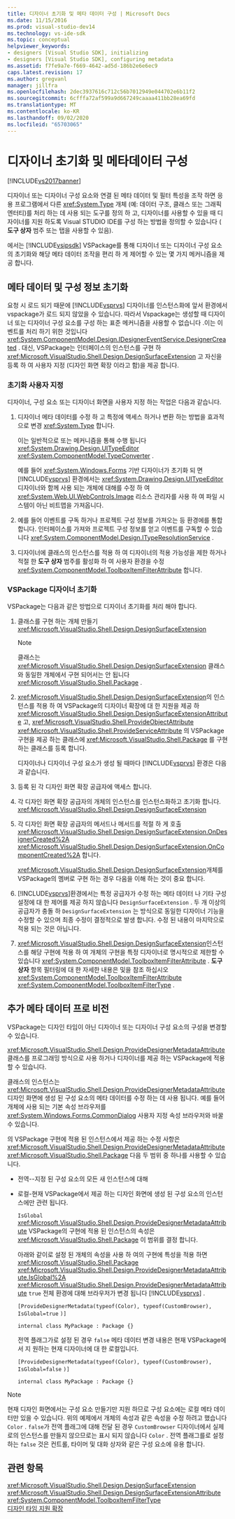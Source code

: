 ```yaml
---
title: 디자이너 초기화 및 메타 데이터 구성 | Microsoft Docs
ms.date: 11/15/2016
ms.prod: visual-studio-dev14
ms.technology: vs-ide-sdk
ms.topic: conceptual
helpviewer_keywords:
- designers [Visual Studio SDK], initializing
- designers [Visual Studio SDK], configuring metadata
ms.assetid: f7fe9a7e-f669-4642-ad5d-186b2e6e6ec9
caps.latest.revision: 17
ms.author: gregvanl
manager: jillfra
ms.openlocfilehash: 2dec3937616c712c56b7012949e044702e6b11f2
ms.sourcegitcommit: 6cfffa72af599a9d667249caaaa411bb28ea69fd
ms.translationtype: MT
ms.contentlocale: ko-KR
ms.lasthandoff: 09/02/2020
ms.locfileid: "65703065"
---
```

# <a name="designer-initialization-and-metadata-configuration"></a>디자이너 초기화 및 메타데이터 구성
[!INCLUDE[vs2017banner](../includes/vs2017banner.md)]

디자이너 또는 디자이너 구성 요소와 연결 된 메타 데이터 및 필터 특성을 조작 하면 응용 프로그램에서 다른 <xref:System.Type> 개체 (예: 데이터 구조, 클래스 또는 그래픽 엔터티)를 처리 하는 데 사용 되는 도구를 정의 하 고, 디자이너를 사용할 수 있을 때 디자이너를 지원 하도록 Visual STUDIO IDE를 구성 하는 방법을 정의할 수 있습니다 ( **도구 상자** 범주 또는 탭을 사용할 수 있음).  
  
 에서는 [!INCLUDE[vsipsdk](../includes/vsipsdk-md.md)] VSPackage를 통해 디자이너 또는 디자이너 구성 요소의 초기화와 해당 메타 데이터 조작을 편리 하 게 제어할 수 있는 몇 가지 메커니즘을 제공 합니다.  
  
## <a name="initializing-metadata-and-configuration-information"></a>메타 데이터 및 구성 정보 초기화  
 요청 시 로드 되기 때문에 [!INCLUDE[vsprvs](../includes/vsprvs-md.md)] 디자이너를 인스턴스화에 앞서 환경에서 vspackage가 로드 되지 않았을 수 있습니다. 따라서 Vspackage는 생성할 때 디자이너 또는 디자이너 구성 요소를 구성 하는 표준 메커니즘을 사용할 수 없습니다 .이는 이벤트를 처리 하기 위한 것입니다 <xref:System.ComponentModel.Design.IDesignerEventService.DesignerCreated> . 대신, VSPackage는 인터페이스의 인스턴스를 구현 하 <xref:Microsoft.VisualStudio.Shell.Design.DesignSurfaceExtension> 고 자신을 등록 하 여 사용자 지정 (디자인 화면 확장 이라고 함)을 제공 합니다.  
  
### <a name="customizing-initialization"></a>초기화 사용자 지정  
 디자이너, 구성 요소 또는 디자이너 화면을 사용자 지정 하는 작업은 다음과 같습니다.  
  
1. 디자이너 메타 데이터를 수정 하 고 특정에 액세스 하거나 변환 하는 방법을 효과적으로 변경 <xref:System.Type> 합니다.  
  
     이는 일반적으로 또는 메커니즘을 통해 수행 됩니다 <xref:System.Drawing.Design.UITypeEditor> <xref:System.ComponentModel.TypeConverter> .  
  
     예를 들어 <xref:System.Windows.Forms> 기반 디자이너가 초기화 되 면 [!INCLUDE[vsprvs](../includes/vsprvs-md.md)] 환경에서는 <xref:System.Drawing.Design.UITypeEditor> 디자이너와 함께 사용 되는 개체에 대해를 수정 하 여 <xref:System.Web.UI.WebControls.Image> 리소스 관리자를 사용 하 여 파일 시스템이 아닌 비트맵을 가져옵니다.  
  
2. 예를 들어 이벤트를 구독 하거나 프로젝트 구성 정보를 가져오는 등 환경에를 통합 합니다. 인터페이스를 가져와 프로젝트 구성 정보를 얻고 이벤트를 구독할 수 있습니다 <xref:System.ComponentModel.Design.ITypeResolutionService> .  
  
3. 디자이너에 클래스의 인스턴스를 적용 하 여 디자이너의 적용 가능성을 제한 하거나 적절 한 **도구 상자** 범주를 활성화 하 여 사용자 환경을 수정 <xref:System.ComponentModel.ToolboxItemFilterAttribute> 합니다.  
  
### <a name="designer-initialization-by-a-vspackage"></a>VSPackage 디자이너 초기화  
 VSPackage는 다음과 같은 방법으로 디자이너 초기화를 처리 해야 합니다.  
  
1. 클래스를 구현 하는 개체 만들기 <xref:Microsoft.VisualStudio.Shell.Design.DesignSurfaceExtension>  
  
   > [!NOTE]
   > 클래스는 <xref:Microsoft.VisualStudio.Shell.Design.DesignSurfaceExtension> 클래스와 동일한 개체에서 구현 되어서는 안 됩니다 <xref:Microsoft.VisualStudio.Shell.Package> .  
  
2. <xref:Microsoft.VisualStudio.Shell.Design.DesignSurfaceExtension>의 인스턴스를 적용 하 여 VSPackage의 디자이너 확장에 대 한 지원을 제공 하 <xref:Microsoft.VisualStudio.Shell.Design.DesignSurfaceExtensionAttribute> 고, <xref:Microsoft.VisualStudio.Shell.ProvideObjectAttribute> <xref:Microsoft.VisualStudio.Shell.ProvideServiceAttribute> 의 VSPackage 구현을 제공 하는 클래스에 <xref:Microsoft.VisualStudio.Shell.Package> 를 구현 하는 클래스를 등록 합니다.  
  
   디자이너나 디자이너 구성 요소가 생성 될 때마다 [!INCLUDE[vsprvs](../includes/vsprvs-md.md)] 환경은 다음과 같습니다.  
  
3. 등록 된 각 디자인 화면 확장 공급자에 액세스 합니다.  
  
4. 각 디자인 화면 확장 공급자의 개체의 인스턴스를 인스턴스화하고 초기화 합니다. <xref:Microsoft.VisualStudio.Shell.Design.DesignSurfaceExtension>  
  
5. 각 디자인 화면 확장 공급자의 메서드나 메서드를 적절 하 게 호출 <xref:Microsoft.VisualStudio.Shell.Design.DesignSurfaceExtension.OnDesignerCreated%2A> <xref:Microsoft.VisualStudio.Shell.Design.DesignSurfaceExtension.OnComponentCreated%2A> 합니다.  
  
   <xref:Microsoft.VisualStudio.Shell.Design.DesignSurfaceExtension>개체를 VSPackage의 멤버로 구현 하는 경우 다음을 이해 하는 것이 중요 합니다.  
  
6. [!INCLUDE[vsprvs](../includes/vsprvs-md.md)]환경에서는 특정 공급자가 수정 하는 메타 데이터 나 기타 구성 설정에 대 한 제어를 제공 하지 않습니다 `DesignSurfaceExtension` . 두 개 이상의 공급자가 충돌 하 `DesignSurfaceExtension` 는 방식으로 동일한 디자이너 기능을 수정할 수 있으며 최종 수정이 결정적으로 발생 합니다. 수정 된 내용이 마지막으로 적용 되는 것은 아닙니다.  
  
7. <xref:Microsoft.VisualStudio.Shell.Design.DesignSurfaceExtension>인스턴스를 해당 구현에 적용 하 여 개체의 구현을 특정 디자이너로 명시적으로 제한할 수 있습니다 <xref:System.ComponentModel.ToolboxItemFilterAttribute> . **도구 상자** 항목 필터링에 대 한 자세한 내용은 및을 참조 하십시오 <xref:System.ComponentModel.ToolboxItemFilterAttribute> <xref:System.ComponentModel.ToolboxItemFilterType> .  
  
## <a name="additional-metadata-provisioning"></a>추가 메타 데이터 프로 비전  
 VSPackage는 디자인 타임이 아닌 디자이너 또는 디자이너 구성 요소의 구성을 변경할 수 있습니다.  
  
 <xref:Microsoft.VisualStudio.Shell.Design.ProvideDesignerMetadataAttribute>클래스를 프로그래밍 방식으로 사용 하거나 디자이너를 제공 하는 VSPackage에 적용할 수 있습니다.  
  
 클래스의 인스턴스는 <xref:Microsoft.VisualStudio.Shell.Design.ProvideDesignerMetadataAttribute> 디자인 화면에 생성 된 구성 요소의 메타 데이터를 수정 하는 데 사용 됩니다. 예를 들어 개체에 사용 되는 기본 속성 브라우저를 <xref:System.Windows.Forms.CommonDialog> 사용자 지정 속성 브라우저와 바꿀 수 있습니다.  
  
 의 VSPackage 구현에 적용 된 인스턴스에서 제공 하는 수정 사항은 <xref:Microsoft.VisualStudio.Shell.Design.ProvideDesignerMetadataAttribute> <xref:Microsoft.VisualStudio.Shell.Package> 다음 두 범위 중 하나를 사용할 수 있습니다.  
  
- 전역--지정 된 구성 요소의 모든 새 인스턴스에 대해  
  
- 로컬-현재 VSPackage에서 제공 하는 디자인 화면에 생성 된 구성 요소의 인스턴스에만 관련 됩니다.  
  
  `IsGlobal` <xref:Microsoft.VisualStudio.Shell.Design.ProvideDesignerMetadataAttribute> VSPackage의 구현에 적용 된 인스턴스의 속성은 <xref:Microsoft.VisualStudio.Shell.Package> 이 범위를 결정 합니다.  
  
  아래와 같이로 설정 된 개체의 속성을 사용 하 여의 구현에 특성을 적용 하면 <xref:Microsoft.VisualStudio.Shell.Package> <xref:Microsoft.VisualStudio.Shell.Design.ProvideDesignerMetadataAttribute.IsGlobal%2A> <xref:Microsoft.VisualStudio.Shell.Design.ProvideDesignerMetadataAttribute> `true` 전체 환경에 대해 브라우저가 변경 됩니다 [!INCLUDE[vsprvs](../includes/vsprvs-md.md)] .  
  
  `[ProvideDesignerMetadata(typeof(Color), typeof(CustomBrowser),`   `IsGlobal=true`  `)]`  
  
  `internal class MyPackage : Package {}`  
  
  전역 플래그가로 설정 된 경우 `false` 메타 데이터 변경 내용은 현재 VSPackage에서 지 원하는 현재 디자이너에 대 한 로컬입니다.  
  
  `[ProvideDesignerMetadata(typeof(Color), typeof(CustomBrowser),`   `IsGlobal=false`  `)]`  
  
  `internal class MyPackage : Package {}`  
  
> [!NOTE]
> 현재 디자인 화면에서는 구성 요소 만들기만 지원 하므로 구성 요소에는 로컬 메타 데이터만 있을 수 있습니다. 위의 예제에서 개체의 속성과 같은 속성을 수정 하려고 했습니다 `Color` . `false`가 전역 플래그에 대해 전달 된 경우 `CustomBrowser` 디자이너에서 실제로의 인스턴스를 만들지 않으므로는 표시 되지 않습니다 `Color` . 전역 플래그를로 설정 하는 `false` 것은 컨트롤, 타이머 및 대화 상자와 같은 구성 요소에 유용 합니다.  
  
## <a name="see-also"></a>관련 항목  
 <xref:Microsoft.VisualStudio.Shell.Design.DesignSurfaceExtension>   
 <xref:Microsoft.VisualStudio.Shell.Design.DesignSurfaceExtensionAttribute>   
 <xref:System.ComponentModel.ToolboxItemFilterType>   
 [디자인 타임 지원 확장](https://msdn.microsoft.com/library/d6ac8a6a-42fd-4bc8-bf33-b212811297e2)
